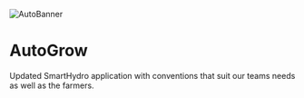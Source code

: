 ![AutoBanner](https://github.com/AutoGrow-Solutions/AutoGrow-App/assets/100778149/dd2616a4-78a4-4197-a849-0704d008dfab)
# AutoGrow
Updated SmartHydro application with conventions that suit our teams needs as well as the farmers.
